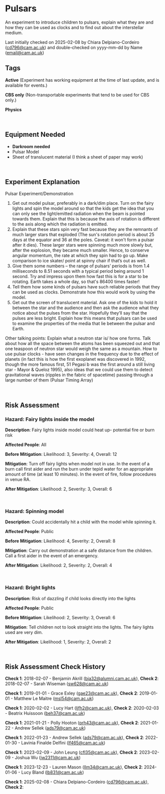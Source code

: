 # Pulsars

An experiment to introduce children to pulsars, explain what they are and how they can be used as clocks and to find out about the interstellar medium. 

Last initially checked on 2025-02-08 by Chiara Delpiano-Cordeiro (cd796@cam.ac.uk) and double-checked on yyyy-mm-dd by Name (email@cam.ac.uk)

## Tags
<!--- Start Tags (DO NOT REMOVE THIS COMMENT) --->

**Active** (Experiment has working equipment at the time of last update, and is available for events.)

**CBS only** (Non-transportable experiments that tend to be used for CBS only.)

**Physics**
<!--- End Tags (DO NOT REMOVE THIS COMMENT) --->

<br/>

## Equipment Needed 
- **Darkroom needed**
- Pulsar Model
- Sheet of translucent material (I think a sheet of paper may work)

<br/>

## Experiment Explanation 

Pulsar Experiment/Demonstration

1) Get out model pulsar, preferably in a dark/dim place. Turn on the fairy lights and spin the model around so that the kids get the idea that you can only see the light/emitted radiation when the beam is pointed towards them. Explain that this is because the axis of rotation is different to the axis along which the radiation is emitted. 
2) Explain that these stars spin very fast because they are the remnants of much larger stars that exploded (The sun's rotation period is about 25 days at the equator and 36 at the poles. Caveat: it won't form a pulsar after it dies). These larger stars were spinning much more slowly but, after the explosion, they became much smaller. Hence, to conserve angular momentum, the rate at which they spin had to go up. Make comparison to ice skater/ point at spinny chair if that’s out as well. 
3) Give them some numbers – the range of pulsars’ periods is from 1.4 milliseconds to 8.51 seconds with a typical period being around 1 second. Try and impress upon them how fast this is for a star to be rotating. Earth takes a whole day, so that's 86400 times faster! 
4) Tell them how some kinds of pulsars have such reliable periods that they can be used as clocks. Demonstrate how this would work by using the model. 
5) Get out the screen of translucent material. Ask one of the kids to hold it between the star and the audience and then ask the audience what they notice about the pulses from the star. Hopefully they’ll say that the pulses are less bright. Explain how this means that pulsars can be used to examine the properties of the media that lie between the pulsar and Earth. 

Other talking points:
Explain what a neutron star is/ how one forms. Talk about how all the space between the atoms has been squeezed out and that one teaspoon of neutron star would weigh the same as a mountain. 
How to use pulsar clocks - have seen changes in the frequency due to the effect of planets (in fact this is how the first exoplanet was discovered in 1992, though the more famous first, 51 Pegasi b was the first around a still living star - Mayor & Queloz 1995), also ideas that we could use them to detect gravitational waves (ripples in the fabric of spacetime) passing through a large number of them (Pulsar Timing Array)


<br/>

## Risk Assessment

### **Hazard**: Fairy lights inside the model

**Description**: Fairy lights inside model could heat up- potential fire or burn risk

**Affected People**: All

**Before Mitigation**: Likelihood: 3, Severity: 4, Overall: 12

**Mitigation**: Turn off fairy lights when model not in use.
In the event of a burn call first aider and run the burn under tepid water for an appropriate amount of time (at least 10 minutes). In the event of fire, follow procedures in venue RA.

**After Mitigation**: Likelihood: 2, Severity: 3, Overall: 6

<br/>

### **Hazard**: Spinning model

**Description**: Could accidentally hit a child with the model while spinning it.

**Affected People**: Public

**Before Mitigation**: Likelihood: 4, Severity: 2, Overall: 8

**Mitigation**: Carry out demonstration at a safe distance from the children. 
Call a first aider in the event of an emergency.

**After Mitigation**: Likelihood: 2, Severity: 2, Overall: 4

<br/>

### **Hazard**: Bright lights

**Description**: Risk of dazzling if child looks directly into the lights

**Affected People**: Public

**Before Mitigation**: Likelihood: 2, Severity: 3, Overall: 6

**Mitigation**: Tell children not to look straight into the lights. The fairy lights used are very dim.

**After Mitigation**: Likelihood: 1, Severity: 2, Overall: 2

<br/>

## Risk Assessment Check History 

**Check 1**: 2018-02-07 - Benjamin Akrill (bja32@alumni.cam.ac.uk), **Check 2**: 2018-02-07 - Sarah Wiseman (sw628@cam.ac.uk)

**Check 1**: 2019-01-01 - Grace Exley (gae23@cam.ac.uk), **Check 2**: 2019-01-01 - Matthew Le Maitre (msl54@cam.ac.uk)

**Check 1**: 2020-02-02 - Lucy Hart (ljfh2@cam.ac.uk), **Check 2**: 2020-02-03 - Beatrix Huissoon (beh37@cam.ac.uk)

**Check 1**: 2021-01-21 - Polly Hooton (prh43@cam.ac.uk), **Check 2**: 2021-01-22 - Andrew Sellek (ads79@cam.ac.uk)

**Check 1**: 2022-01-23 - Andrew Sellek (ads79@cam.ac.uk), **Check 2**: 2022-01-30 - Lavinia Finalde Delfini (lf465@cam.ac.uk)

**Check 1**: 2023-02-09 - John Leung (cfl35@cam.ac.uk), **Check 2**: 2023-02-09 - Joshua Wu (jw2311@cam.ac.uk)

**Check 1**: 2023-12-23 - Lauren Mason (llm34@cam.ac.uk), **Check 2**: 2024-01-06 - Lucy Bland (lb831@cam.ac.uk)

**Check 1**: 2025-02-08 - Chiara Delpiano-Cordeiro (cd796@cam.ac.uk), **Check 2**: 
